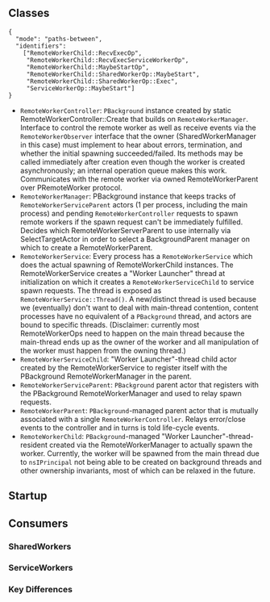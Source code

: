 ## Classes

```searchfox-graph-v1
{
  "mode": "paths-between",
  "identifiers":
    ["RemoteWorkerChild::RecvExecOp",
     "RemoteWorkerChild::RecvExecServiceWorkerOp",
     "RemoteWorkerChild::MaybeStartOp",
     "RemoteWorkerChild::SharedWorkerOp::MaybeStart",
     "RemoteWorkerChild::SharedWorkerOp::Exec",
     "ServiceWorkerOp::MaybeStart"]
}
```

- `RemoteWorkerController`: `PBackground` instance created by static
  RemoteWorkerController::Create that builds on `RemoteWorkerManager`.  Interface
  to control the remote worker as well as receive events via the
  `RemoteWorkerObserver` interface that the owner (SharedWorkerManager in this
  case) must implement to hear about errors, termination, and whether the
  initial spawning succeeded/failed.  Its methods may be called immediately
  after creation even though the worker is created asynchronously; an internal
  operation queue makes this work.  Communicates with the remote worker via
  owned RemoteWorkerParent over PRemoteWorker protocol.
- `RemoteWorkerManager`: PBackground instance that keeps tracks of
  `RemoteWorkerServiceParent` actors (1 per process, including the main process)
  and pending `RemoteWorkerController` requests to spawn remote workers if the
  spawn request can't be immediately fulfilled.  Decides which
  RemoteWorkerServerParent to use internally via SelectTargetActor in order to
  select a BackgroundParent manager on which to create a RemoteWorkerParent.
- `RemoteWorkerService`: Every process has a `RemoteWorkerService` which does the
  actual spawning of RemoteWorkerChild instances.  The RemoteWorkerService
  creates a "Worker Launcher" thread at initialization on which it creates a
  `RemoteWorkerServiceChild` to service spawn requests.  The thread is exposed as
  `RemoteWorkerService::Thread()`.  A new/distinct thread is used because we
  (eventually) don't want to deal with main-thread contention, content processes
  have no equivalent of a `PBackground` thread, and actors are bound to specific
  threads.  (Disclaimer: currently most RemoteWorkerOps need to happen on the
  main thread because the main-thread ends up as the owner of the worker and
  all manipulation of the worker must happen from the owning thread.)
- `RemoteWorkerServiceChild`: "Worker Launcher"-thread child actor created by the
  RemoteWorkerService to register itself with the PBackground
  RemoteWorkerManager in the parent.
- `RemoteWorkerServiceParent`: `PBackground` parent actor that registers with the
  PBackground RemoteWorkerManager and used to relay spawn requests.
- `RemoteWorkerParent`: `PBackground`-managed parent actor that is mutually
  associated with a single `RemoteWorkerController`.  Relays error/close events to
  the controller and in turns is told life-cycle events.
- `RemoteWorkerChild`: `PBackground`-managed "Worker Launcher"-thread-resident
  created via the RemoteWorkerManager to actually spawn the worker.  Currently,
  the worker will be spawned from the main thread due to `nsIPrincipal` not being
  able to be created on background threads and other ownership invariants, most
  of which can be relaxed in the future.

## Startup

## Consumers

### SharedWorkers

### ServiceWorkers

### Key Differences
